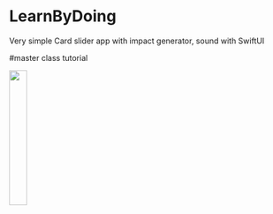# LearnByDoing

Very simple Card slider app with impact generator, sound with SwiftUI

#master class tutorial


<p float="left">
  <img src="https://user-images.githubusercontent.com/49957509/197753586-abb4ed73-a599-43c2-8ae4-84b32a971274.png" width=25% height=25%>
</p>


